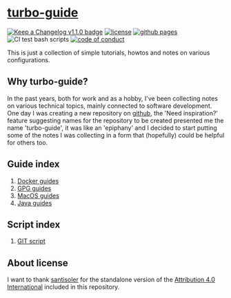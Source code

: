 # [turbo-guide](https://github.com/fugerit79/turbo-guide)

[![Keep a Changelog v1.1.0 badge](https://img.shields.io/badge/changelog-Keep%20a%20Changelog%20v1.1.0-%23E05735)](CHANGELOG.md) 
[![license](https://img.shields.io/badge/License-CC%20BY%204.0-teal.svg)](https://creativecommons.org/licenses/by/4.0/)
[![github pages](https://img.shields.io/badge/github%20pages-turbo%20guide-blue.svg)](https://turbo-guide.fugerit.org/)
![CI test bash scripts](https://github.com/fugerit-org/turbo-guide/actions/workflows/test_scripts.yml/badge.svg)
[![code of conduct](https://img.shields.io/badge/conduct-Contributor%20Covenant-purple.svg)](https://github.com/fugerit-org/fj-universe/blob/main/CODE_OF_CONDUCT.md)



This is just a collection of simple tutorials, howtos and notes on various configurations.

## Why turbo-guide?

In the past years, both for work and as a hobby, I've been collecting notes on various technical topics, mainly connected to software development. 
One day I was creating a new repository on [github](https://github.com/), the 'Need inspiration?' feature suggesting names for the repository to be
created presented me the name 'turbo-guide', it was like an 'epiphany' and I decided to start putting some of the notes I was collecting in a form that
(hopefully) could be helpful for others too.

## Guide index

1. [Docker guides](src/main/md/docker/index.md)
2. [GPG guides](src/main/md/gpg/index.md)
2. [MacOS guides](src/main/md/macos/index.md)
4. [Java guides](src/main/md/java/index.md)

## Script index

1. [GIT script](src/main/script/git/index.md)

## About license

I want to thank [santisoler](https://github.com/santisoler/cc-licenses) for the standalone version of the 
	[Attribution 4.0 International](https://github.com/santisoler/cc-licenses/blob/main/LICENSE-CC-BY) 
	included in this repository.
